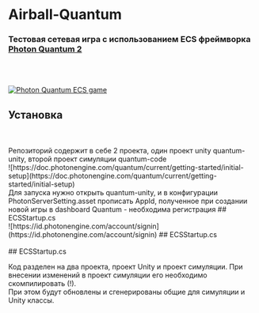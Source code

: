 # Airball-Quantum

### Тестовая сетевая игра с использованием ECS фреймворка [Photon Quantum 2](https://www.photonengine.com/quantum)
<br/>
<br/>

[![Photon Quantum ECS game](https://img.youtube.com/vi/RdnWkFfr25o/0.jpg)](https://www.youtube.com/watch?v=RdnWkFfr25o)
## Установка
<br/>
<br/>
Репозиторий содержит в себе 2 проекта, один проект unity quantum-unity, второй проект симуляции quantum-code 
<br/>![https://doc.photonengine.com/quantum/current/getting-started/initial-setup](https://doc.photonengine.com/quantum/current/getting-started/initial-setup)
<br/>
Для запуска нужно открыть quantum-unity, и в конфигурации PhotonServerSetting.asset прописать AppId, полученное при создании новой игры в dashboard Quantum - необходима регистрация
## ECSStartup.cs
<br/>![https://id.photonengine.com/account/signin](https://id.photonengine.com/account/signin)
## ECSStartup.cs
<br/>
<br/>
## ECSStartup.cs

Код разделен на два проекта, проект Unity и проект симуляции. При внесении изменений в проект симуляции его необходимо скомпилировать (!). 
<br/>При этом будут обновлены и сгенерированы общие для симуляции и Unity классы.

